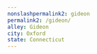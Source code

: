 ```yaml
---
﻿nonslashpermalink2: gideon
permalink2: /gideon/
alley: Gideon
city: Oxford
state: Connecticut
---
```

